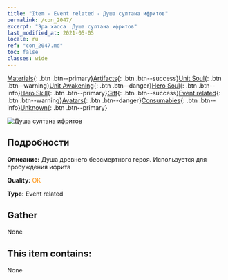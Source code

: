 ```yaml
---
title: "Item - Event related - Душа султана ифритов"
permalink: /con_2047/
excerpt: "Эра хаоса  Душа султана ифритов"
last_modified_at: 2021-05-05
locale: ru
ref: "con_2047.md"
toc: false
classes: wide
---
```

 [Materials](/ItemsRU/){: .btn .btn--primary}[Artifacts](/ItemsRU/Artifacts/){: .btn .btn--success}[Unit Soul](/ItemsRU/UnitSoul/){: .btn .btn--warning}[Unit Awakening](/ItemsRU/UnitAwakening/){: .btn .btn--danger}[Hero Soul](/ItemsRU/HeroSoul/){: .btn .btn--info}[Hero Skill](/ItemsRU/HeroSkill/){: .btn .btn--primary}[Gift](/ItemsRU/Gift/){: .btn .btn--success}[Event related](/ItemsRU/Events/){: .btn .btn--warning}[Avatars](/ItemsRU/Avatars/){: .btn .btn--danger}[Consumables](/ItemsRU/Consumables/){: .btn .btn--info}[Unknown](/ItemsRU/Unknown/){: .btn .btn--primary}

 ![Душа султана ифритов](/images/t/juexing_506.png)

## Подробности
 **Описание:** Душа древнего бессмертного героя. Используется для пробуждения ифрита

 **Quality:** <span style="color: #FF8C00">OK</span>

 **Type:** Event related

## Gather

  None

## This item contains:

  None

